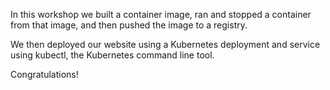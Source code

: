 In this workshop we built a container image, ran and stopped a container from
that image, and then pushed the image to a registry.

We then deployed our website using a Kubernetes deployment and service using
kubectl, the Kubernetes command line tool.

Congratulations!
